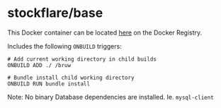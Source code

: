 # stockflare/base

This Docker container can be located [here]() on the Docker Registry.

Includes the following `ONBUILD` triggers:

```
# Add current working directory in child builds
ONBUILD ADD ./ /bruw

# Bundle install child working directory
ONBUILD RUN bundle install
```

Note: No binary Database dependencies are installed. Ie. `mysql-client`
